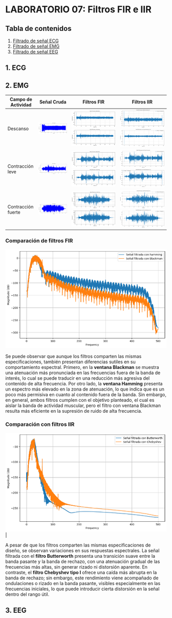 # **LABORATORIO 07: Filtros FIR  e IIR**
## **Tabla de contenidos**

1. [Filtrado de señal ECG](#n1)
2. [Filtrado de señal EMG](#n2)  
3. [Filtrado de señal EEG](#n3)  

 ## 1. ECG <a name="n1"></a>



 ## 2. EMG <a name="n2"></a>

| Campo de Actividad| Señal Cruda     | Filtros FIR         | Filtros IIR     |
|-------------------|------------------|------------------|------------------|
| Descanso           | ![](imagenes_filtros/EMG/FIR/reposo.png) | ![](imagenes_filtros/EMG/FIR/reposo_blackman.png) ![](imagenes_filtros/EMG/FIR/reposo_hamming.png)| ![](imagenes_filtros/EMG/IIR/REPOSO_BUTTER.png) ![](imagenes_filtros/EMG/IIR/REPOSO_CHEBY.png)|
| Contracción leve   | ![](imagenes_filtros/EMG/FIR/movimiento.png) | ![](imagenes_filtros/EMG/FIR/movimiento_blackman.png) ![](imagenes_filtros/EMG/FIR/movimiento_hamming.png)| ![](imagenes_filtros/EMG/IIR/MOVIMIENTO_BUTTER.png) ![](imagenes_filtros/EMG/IIR/MOVIMIENTO_CHEBY.png)|
| Contracción fuerte | ![](imagenes_filtros/EMG/FIR/fuerza.png)  | ![](imagenes_filtros/EMG/FIR/fuerza_blackman.png) ![](imagenes_filtros/EMG/FIR/fuerza_hamming.png) | ![](imagenes_filtros/EMG/IIR/FUERZA_BUTTER.png) ![](imagenes_filtros/EMG/IIR/FUERZA_CHEBY.png)|

 ### Comparación de filtros FIR
 ![](imagenes_filtros/EMG/FIR/dif_magnitudes.png)

Se puede observar que aunque los filtros comparten las mismas especificaciones, también presentan diferencias sutiles en su comportamiento espectral.
Primero, en la **ventana Blackman** se muestra una atenuación más pronunciada en las frecuencias fuera de la banda de interés, lo cual se puede traducir en una reducción más agresiva del contenido de alta frecuencia. Por otro lado, la **ventana Hamming** presenta un espectro más elevado en la zona de atenuación, lo que indica que es un poco más permisiva en cuanto al contenido fuera de la banda.
Sin embargo, en general, ambos filtros cumplen con el objetivo planteado, el cual es aislar la banda de actividad muscular, pero el filtro con ventana Blackman resulta más eficiente en la supresión de ruido de alta frecuencia.

 ### Comparación con filtros IIR
![](imagenes_filtros/EMG/IIR/BUTTER_VS_CHEBY2.png)|

A pesar de que los filtros comparten las mismas especificaciones de diseño, se observan variaciones en sus respuestas espectrales. La señal filtrada con el **filtro Butterworth** presenta una transición suave entre la banda pasante y la banda de rechazo, con una atenuación gradual de las frecuencias más altas, sin generar rizado ni distorsión aparente. En contraste, el **filtro Chebyshev tipo I** ofrece una caída más abrupta en la banda de rechazo; sin embargo, este rendimiento viene acompañado de ondulaciones o rizado en la banda pasante, visibles especialmente en las frecuencias iniciales, lo que puede introducir cierta distorsión en la señal dentro del rango útil.

 ## 3. EEG <a name="n3"></a>




